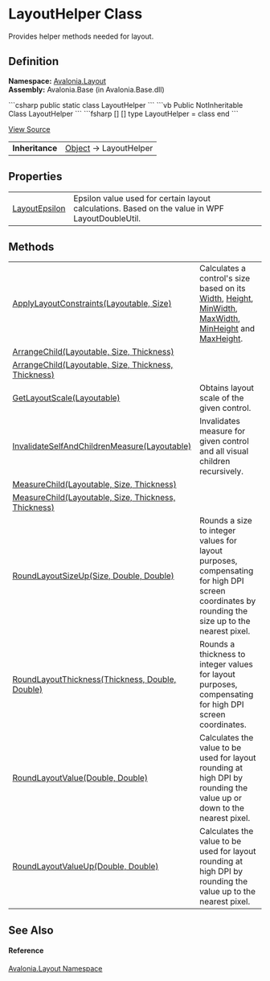 # LayoutHelper Class


Provides helper methods needed for layout.



## Definition
**Namespace:** <a href="N_Avalonia_Layout">Avalonia.Layout</a>  
**Assembly:** Avalonia.Base (in Avalonia.Base.dll)

<Tabs groupId="api-code-preview">
<TabItem value="csharp" label="C#">
```csharp
public static class LayoutHelper
```
</TabItem>
<TabItem value="vb" label="VB">
```vb
Public NotInheritable Class LayoutHelper
```
</TabItem>
<TabItem value="fsharp" label="F#">
```fsharp
[<AbstractClassAttribute>]
[<SealedAttribute>]
type LayoutHelper = class end
```
</TabItem>
</Tabs>



<a href="https://github.com/AvaloniaUI/Avalonia/tree/master/src/Avalonia.Base/Layout/LayoutHelper.cs" title="View the source code">View Source</a>

<table>
<tr><td><strong>Inheritance</strong></td><td><a href="https://learn.microsoft.com/dotnet/api/system.object" target="_blank" rel="noopener noreferrer">Object</a>  →  LayoutHelper</td></tr>
</table>



## Properties
<table>
<tr>
<td><a href="P_Avalonia_Layout_LayoutHelper_LayoutEpsilon">LayoutEpsilon</a></td>
<td>Epsilon value used for certain layout calculations. Based on the value in WPF LayoutDoubleUtil.</td>
</tr>
</table>

## Methods
<table>
<tr>
<td><a href="M_Avalonia_Layout_LayoutHelper_ApplyLayoutConstraints">ApplyLayoutConstraints(Layoutable, Size)</a></td>
<td>Calculates a control's size based on its <a href="P_Avalonia_Layout_Layoutable_Width">Width</a>, <a href="P_Avalonia_Layout_Layoutable_Height">Height</a>, <a href="P_Avalonia_Layout_Layoutable_MinWidth">MinWidth</a>, <a href="P_Avalonia_Layout_Layoutable_MaxWidth">MaxWidth</a>, <a href="P_Avalonia_Layout_Layoutable_MinHeight">MinHeight</a> and <a href="P_Avalonia_Layout_Layoutable_MaxHeight">MaxHeight</a>.</td>
</tr>
<tr>
<td><a href="M_Avalonia_Layout_LayoutHelper_ArrangeChild_1">ArrangeChild(Layoutable, Size, Thickness)</a></td>
<td> </td>
</tr>
<tr>
<td><a href="M_Avalonia_Layout_LayoutHelper_ArrangeChild">ArrangeChild(Layoutable, Size, Thickness, Thickness)</a></td>
<td> </td>
</tr>
<tr>
<td><a href="M_Avalonia_Layout_LayoutHelper_GetLayoutScale">GetLayoutScale(Layoutable)</a></td>
<td>Obtains layout scale of the given control.</td>
</tr>
<tr>
<td><a href="M_Avalonia_Layout_LayoutHelper_InvalidateSelfAndChildrenMeasure">InvalidateSelfAndChildrenMeasure(Layoutable)</a></td>
<td>Invalidates measure for given control and all visual children recursively.</td>
</tr>
<tr>
<td><a href="M_Avalonia_Layout_LayoutHelper_MeasureChild_1">MeasureChild(Layoutable, Size, Thickness)</a></td>
<td> </td>
</tr>
<tr>
<td><a href="M_Avalonia_Layout_LayoutHelper_MeasureChild">MeasureChild(Layoutable, Size, Thickness, Thickness)</a></td>
<td> </td>
</tr>
<tr>
<td><a href="M_Avalonia_Layout_LayoutHelper_RoundLayoutSizeUp">RoundLayoutSizeUp(Size, Double, Double)</a></td>
<td>Rounds a size to integer values for layout purposes, compensating for high DPI screen coordinates by rounding the size up to the nearest pixel.</td>
</tr>
<tr>
<td><a href="M_Avalonia_Layout_LayoutHelper_RoundLayoutThickness">RoundLayoutThickness(Thickness, Double, Double)</a></td>
<td>Rounds a thickness to integer values for layout purposes, compensating for high DPI screen coordinates.</td>
</tr>
<tr>
<td><a href="M_Avalonia_Layout_LayoutHelper_RoundLayoutValue">RoundLayoutValue(Double, Double)</a></td>
<td>Calculates the value to be used for layout rounding at high DPI by rounding the value up or down to the nearest pixel.</td>
</tr>
<tr>
<td><a href="M_Avalonia_Layout_LayoutHelper_RoundLayoutValueUp">RoundLayoutValueUp(Double, Double)</a></td>
<td>Calculates the value to be used for layout rounding at high DPI by rounding the value up to the nearest pixel.</td>
</tr>
</table>

## See Also


#### Reference
<a href="N_Avalonia_Layout">Avalonia.Layout Namespace</a>  

